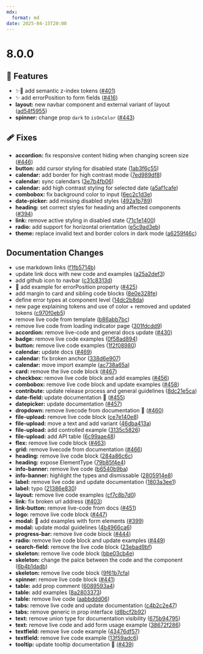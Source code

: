 ```yaml
---
mdx:
  format: md
date: 2025-04-15T20:00
---
```


# 8.0.0

<!-- truncate -->

## 🚀 Features

- ✨💄 add semantic z-index tokens ([#401](https://github.com/migrationsverket/midas/pull/401))
- ✨ add errorPosition to form fields ([#416](https://github.com/migrationsverket/midas/pull/416))
- **layout:** new navbar component and external variant of layout ([ad54f5955](https://github.com/migrationsverket/midas/commit/ad54f5955))
- **spinner:** change prop `dark` to `isOnColor` ([#443](https://github.com/migrationsverket/midas/pull/443))

## 🩹 Fixes

- **accordion:** fix responsive content hiding when changing screen size ([#446](https://github.com/migrationsverket/midas/pull/446))
- **button:** add cursor styling for disabled state ([1ab3f6c55](https://github.com/migrationsverket/midas/commit/1ab3f6c55))
- **calendar:** add border for high contrast mode ([7ed989df8](https://github.com/migrationsverket/midas/commit/7ed989df8))
- **calendar:** sync calendars ([3e7b4fb06](https://github.com/migrationsverket/midas/commit/3e7b4fb06))
- **calendar:** add high contrast styling for selected date ([a5af1cafe](https://github.com/migrationsverket/midas/commit/a5af1cafe))
- **combobox:** fix background color to input ([6ec2c1d3e](https://github.com/migrationsverket/midas/commit/6ec2c1d3e))
- **date-picker:** add missing disabled styles ([492a1b789](https://github.com/migrationsverket/midas/commit/492a1b789))
- **heading:** set correct styles for heading and affected components ([#394](https://github.com/migrationsverket/midas/pull/394))
- **link:** remove active styling in disabled state ([71c1e1400](https://github.com/migrationsverket/midas/commit/71c1e1400))
- **radio:** add support for horizontal orientation ([e5c9ad3eb](https://github.com/migrationsverket/midas/commit/e5c9ad3eb))
- **theme:** replace invalid text and border colors in dark mode ([a6259f46c](https://github.com/migrationsverket/midas/commit/a6259f46c))

## Documentation Changes

- use markdown links ([f1fb5714b](https://github.com/migrationsverket/midas/commit/f1fb5714b))
- update link docs with new code and examples ([a25a2def3](https://github.com/migrationsverket/midas/commit/a25a2def3))
- add github icon to navbar ([c31c8313d](https://github.com/migrationsverket/midas/commit/c31c8313d))
- 📝 add example for errorPosition property ([#425](https://github.com/migrationsverket/midas/pull/425))
- add margin to card and sibling code blocks ([8e0e328fe](https://github.com/migrationsverket/midas/commit/8e0e328fe))
- define error types at component level ([14dc2b8da](https://github.com/migrationsverket/midas/commit/14dc2b8da))
- new page explaining tokens and use of color + removed and updated tokens ([c970f0eb5](https://github.com/migrationsverket/midas/commit/c970f0eb5))
- remove live code from template ([b86abb7bc](https://github.com/migrationsverket/midas/commit/b86abb7bc))
- remove live code from loading indicator page ([301fdcdd9](https://github.com/migrationsverket/midas/commit/301fdcdd9))
- **accordion:** remove live-code and general docs update ([#430](https://github.com/migrationsverket/midas/pull/430))
- **badge:** remove live code examples ([0f58ad894](https://github.com/migrationsverket/midas/commit/0f58ad894))
- **button:** remove live code examples ([1f2f08980](https://github.com/migrationsverket/midas/commit/1f2f08980))
- **calendar:** update docs ([#469](https://github.com/migrationsverket/midas/pull/469))
- **calendar:** fix broken anchor ([338d6e907](https://github.com/migrationsverket/midas/commit/338d6e907))
- **calendar:** move import example ([ac738a65a](https://github.com/migrationsverket/midas/commit/ac738a65a))
- **card:** remove the live code block ([#467](https://github.com/migrationsverket/midas/pull/467))
- **checkbox:** remove live code block and add examples ([#456](https://github.com/migrationsverket/midas/pull/456))
- **combobox:** remove live code block and update examples ([#458](https://github.com/migrationsverket/midas/pull/458))
- **contribute:** update release process and general guidelines ([8dc21e5ca](https://github.com/migrationsverket/midas/commit/8dc21e5ca))
- **date-field:** update documentation 📅 ([#455](https://github.com/migrationsverket/midas/pull/455))
- **datepicker:** update documentation ([#457](https://github.com/migrationsverket/midas/pull/457))
- **dropdown:** remove livecode from documentation 🔽 ([#460](https://github.com/migrationsverket/midas/pull/460))
- **file-upload:** remove live code block ([ce7e140e8](https://github.com/migrationsverket/midas/commit/ce7e140e8))
- **file-upload:** move a text and add variant ([46dba413a](https://github.com/migrationsverket/midas/commit/46dba413a))
- **file-upload:** add controlled example ([3135c5826](https://github.com/migrationsverket/midas/commit/3135c5826))
- **file-upload:** add API table ([6c99aae48](https://github.com/migrationsverket/midas/commit/6c99aae48))
- **flex:** remove live code block ([#463](https://github.com/migrationsverket/midas/pull/463))
- **grid:** remove livecode from documentation ([#466](https://github.com/migrationsverket/midas/pull/466))
- **heading:** remove live code block ([284a86c6c](https://github.com/migrationsverket/midas/commit/284a86c6c))
- **heading:** expose ElementType ([79b85f4e4](https://github.com/migrationsverket/midas/commit/79b85f4e4))
- **info-banner:** remove live code ([b6540b9ba](https://github.com/migrationsverket/midas/commit/b6540b9ba))
- **info-banner:** highlight the types and dismissable ([2805914e8](https://github.com/migrationsverket/midas/commit/2805914e8))
- **label:** remove live code and update documentation ([1803a3ee1](https://github.com/migrationsverket/midas/commit/1803a3ee1))
- **label:** typo ([21386e830](https://github.com/migrationsverket/midas/commit/21386e830))
- **layout:** remove live code examples ([cf7c8b7d0](https://github.com/migrationsverket/midas/commit/cf7c8b7d0))
- **link:** fix broken url address ([#403](https://github.com/migrationsverket/midas/pull/403))
- **link-button:** remove live-code from docs ([#451](https://github.com/migrationsverket/midas/pull/451))
- **logo:** remove live code block ([#447](https://github.com/migrationsverket/midas/pull/447))
- **modal:** 📝 add examples with form elements ([#399](https://github.com/migrationsverket/midas/pull/399))
- **modal:** update modal guidelines ([4b4966ca6](https://github.com/migrationsverket/midas/commit/4b4966ca6))
- **progress-bar:** remove live code block ([#444](https://github.com/migrationsverket/midas/pull/444))
- **radio:** remove live code block and update examples ([#449](https://github.com/migrationsverket/midas/pull/449))
- **search-field:** remove the live code block ([23ebad9bf](https://github.com/migrationsverket/midas/commit/23ebad9bf))
- **skeleton:** remove live code block ([bbe03cb4e](https://github.com/migrationsverket/midas/commit/bbe03cb4e))
- **skeleton:** change the palce between the code and the component ([6b4b1dadb](https://github.com/migrationsverket/midas/commit/6b4b1dadb))
- **skeleton:** remove live code block ([9f61b7cfa](https://github.com/migrationsverket/midas/commit/9f61b7cfa))
- **spinner:** remove live code block ([#441](https://github.com/migrationsverket/midas/pull/441))
- **table:** add prop comment ([6089593a4](https://github.com/migrationsverket/midas/commit/6089593a4))
- **table:** add examples ([8a2803373](https://github.com/migrationsverket/midas/commit/8a2803373))
- **table:** remove live code ([aabbddd06](https://github.com/migrationsverket/midas/commit/aabbddd06))
- **tabs:** remove live code and update documentation ([c4b2c2e47](https://github.com/migrationsverket/midas/commit/c4b2c2e47))
- **tabs:** remove generic in prop interface ([d8bcf2b92](https://github.com/migrationsverket/midas/commit/d8bcf2b92))
- **text:** remove union type for documentation visibility ([675b94795](https://github.com/migrationsverket/midas/commit/675b94795))
- **text:** remove live code and add form usage example ([38672f286](https://github.com/migrationsverket/midas/commit/38672f286))
- **textfield:** remove live code example ([43476df57](https://github.com/migrationsverket/midas/commit/43476df57))
- **textfield:** remove live code example ([13f59adc6](https://github.com/migrationsverket/midas/commit/13f59adc6))
- **tooltip:** update tooltip documentation 🔧 ([#439](https://github.com/migrationsverket/midas/pull/439))
